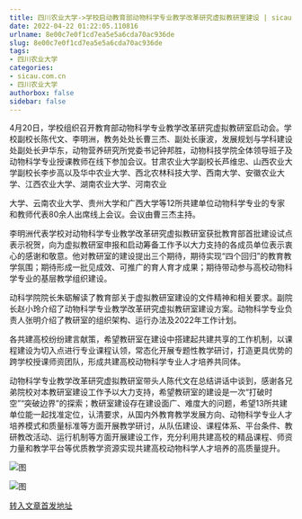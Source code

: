 ```yaml
---
title: 四川农业大学->学校启动教育部动物科学专业教学改革研究虚拟教研室建设 | sicau.com.cn
date: 2022-04-22 01:22:05.110816
urlname: 8e00c7e0f1cd7ea5e5a6cda70ac936de
slug: 8e00c7e0f1cd7ea5e5a6cda70ac936de
tags: 
- 四川农业大学
categories:
- sicau.com.cn
- 四川农业大学
authorbox: false
sidebar: false
---
```

4月20日，学校组织召开教育部动物科学专业教学改革研究虚拟教研室启动会。学校副校长陈代文、李明洲，教务处处长曹三杰、副处长康波，发展规划与学科建设处副处长尹华东，动物营养研究所党委书记钟邦胜，动物科技学院全体领导班子及动物科学专业授课教师在线下参加会议。甘肃农业大学副校长芦维忠、山西农业大学副校长李步高以及华中农业大学、西北农林科技大学、西南大学、安徽农业大学、江西农业大学、湖南农业大学、河南农业
<!--more-->
大学、云南农业大学、贵州大学和广西大学等12所共建单位动物科学专业的专家和教师代表80余人出席线上会议。会议由曹三杰主持。

李明洲代表学校对动物科学专业教学改革研究虚拟教研室获批教育部首批建设试点表示祝贺，向为虚拟教研室申报和启动筹备工作予以大力支持的各成员单位表示衷心的感谢和敬意。他对教研室的建设提出三个期待，期待实现“四个回归”的教育教学氛围；期待形成一批见成效、可推广的育人育才成果；期待带动参与高校动物科学专业的基层教学组织建设。

动科学院院长朱砺解读了教育部关于虚拟教研室建设的文件精神和相关要求。副院长赵小玲介绍了动物科学专业教学改革研究虚拟教研室建设方案。动物科学专业负责人张明介绍了教研室的组织架构、运行办法及2022年工作计划。

各共建高校纷纷建言献策，希望教研室在建设中搭建起共建共享的工作机制，以课程建设为切入点进行专业课程认领，常态化开展专题性教学研讨，打造更具优势的跨学校授课师资团队，形成共建高校动物科学专业人才培养共同体。

动物科学专业教学改革研究虚拟教研室带头人陈代文在总结讲话中谈到，感谢各兄弟院校对本教研室建设工作予以大力支持，希望教研室的建设是一次“打破时空”“突破边界”的探索；教研室建设存在建设面广、难度大的问题，希望13所共建单位能一起找准定位，认清要求，从国内外教育教学发展方向、动物科学专业人才培养模式和质量标准等方面开展教学研讨，从队伍建设、课程体系、平台条件、教研教改活动、运行机制等方面开展建设工作，充分利用共建高校的精品课程、师资力量和教学平台等优质教学资源实现共建高校动物科学人才培养的高质量提升。

![图](https://news.sicau.edu.cn/__local/8/2D/2B/3E4FF43D0AAB1AE1FFB1B255F1F_DF7C6605_2C580.jpg)

![图](https://news.sicau.edu.cn/__local/E/53/6D/9146183A50043427C6F12C2A0F2_080406C8_46378.jpg)

[转入文章首发地址](https://news.sicau.edu.cn/info/1078/67432.htm)